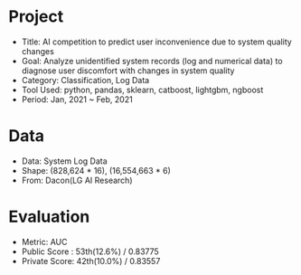 # Project
- Title: AI competition to predict user inconvenience due to system quality changes
- Goal: Analyze unidentified system records (log and numerical data) to diagnose user discomfort with changes in system quality
- Category: Classification, Log Data
- Tool Used: python, pandas, sklearn, catboost, lightgbm, ngboost
- Period: Jan, 2021 ~ Feb, 2021

# Data
- Data: System Log Data
- Shape: (828,624 * 16), (16,554,663 * 6)
- From: Dacon(LG AI Research)

# Evaluation
- Metric: AUC
- Public Score : 53th(12.6%) / 0.83775
- Private Score: 42th(10.0%) / 0.83557
